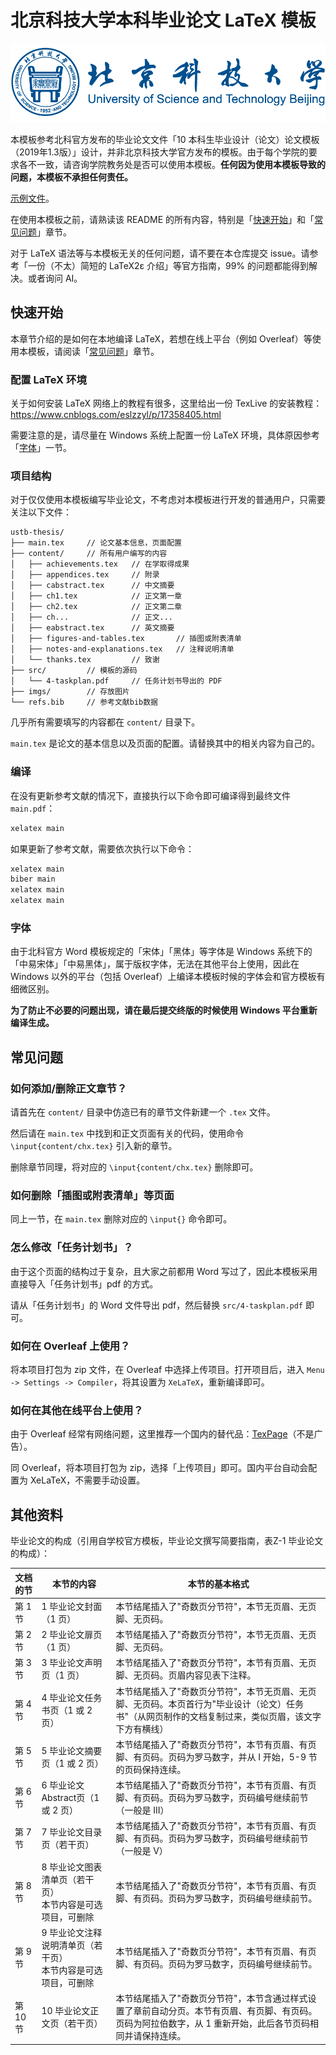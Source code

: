 # 北京科技大学本科毕业论文 LaTeX 模板

![logo](imgs/logo.png)

本模板参考北科官方发布的毕业论文文件「10 本科生毕业设计（论文）论文模板（2019年1.3版）」设计，并非北京科技大学官方发布的模板。由于每个学院的要求各不一致，请咨询学院教务处是否可以使用本模板。**任何因为使用本模板导致的问题，本模板不承担任何责任。**

[示例文件](main.pdf)。

在使用本模板之前，请熟读该 README 的所有内容，特别是「[快速开始](#快速开始)」和「[常见问题](#常见问题)」章节。

对于 LaTeX 语法等与本模板无关的任何问题，请不要在本仓库提交 issue。请参考「一份（不太）简短的 LaTeX2ε 介绍」等官方指南，99% 的问题都能得到解决。或者询问 AI。

## 快速开始

本章节介绍的是如何在本地编译 LaTeX，若想在线上平台（例如 Overleaf）等使用本模板，请阅读「[常见问题](#常见问题)」章节。

### 配置 LaTeX 环境

关于如何安装 LaTeX 网络上的教程有很多，这里给出一份 TexLive 的安装教程：https://www.cnblogs.com/eslzzyl/p/17358405.html

需要注意的是，请尽量在 Windows 系统上配置一份 LaTeX 环境，具体原因参考「[字体](#字体)」一节。

### 项目结构

对于仅仅使用本模板编写毕业论文，不考虑对本模板进行开发的普通用户，只需要关注以下文件：

```text
ustb-thesis/
├── main.tex     // 论文基本信息，页面配置
├── content/     // 所有用户编写的内容
│   ├── achievements.tex   // 在学取得成果
│   ├── appendices.tex     // 附录
│   ├── cabstract.tex      // 中文摘要
│   ├── ch1.tex            // 正文第一章
│   ├── ch2.tex            // 正文第二章
│   ├── ch...              // 正文...
│   ├── eabstract.tex      // 英文摘要
│   ├── figures-and-tables.tex       // 插图或附表清单
│   ├── notes-and-explanations.tex   // 注释说明清单
│   └── thanks.tex         // 致谢
├── src/         // 模板的源码
│   └── 4-taskplan.pdf     // 任务计划书导出的 PDF
├── imgs/        // 存放图片
└── refs.bib     // 参考文献bib数据
```

几乎所有需要填写的内容都在 `content/` 目录下。

`main.tex` 是论文的基本信息以及页面的配置。请替换其中的相关内容为自己的。

### 编译

在没有更新参考文献的情况下，直接执行以下命令即可编译得到最终文件 `main.pdf`：

```bash
xelatex main
```

如果更新了参考文献，需要依次执行以下命令：

```bash
xelatex main
biber main
xelatex main
xelatex main
```

### 字体

由于北科官方 Word 模板规定的「宋体」「黑体」等字体是 Windows 系统下的「中易宋体」「中易黑体」，属于版权字体，无法在其他平台上使用，因此在 Windows 以外的平台（包括 Overleaf）上编译本模板时候的字体会和官方模板有细微区别。

**为了防止不必要的问题出现，请在最后提交终版的时候使用 Windows 平台重新编译生成。**

## 常见问题

### 如何添加/删除正文章节？

请首先在 `content/` 目录中仿造已有的章节文件新建一个 `.tex` 文件。

然后请在 `main.tex` 中找到和正文页面有关的代码，使用命令 `\input{content/chx.tex}` 引入新的章节。

删除章节同理，将对应的 `\input{content/chx.tex}` 删除即可。

### 如何删除「插图或附表清单」等页面

同上一节，在 `main.tex` 删除对应的 `\input{}` 命令即可。

### 怎么修改「任务计划书」？

由于这个页面的结构过于复杂，且大家之前都用 Word 写过了，因此本模板采用直接导入「任务计划书」pdf 的方式。

请从「任务计划书」的 Word 文件导出 pdf，然后替换 `src/4-taskplan.pdf` 即可。

### 如何在 Overleaf 上使用？

将本项目打包为 zip 文件，在 Overleaf 中选择上传项目。打开项目后，进入 `Menu -> Settings -> Compiler`，将其设置为 `XeLaTeX`，重新编译即可。

### 如何在其他在线平台上使用？

由于 Overleaf 经常有网络问题，这里推荐一个国内的替代品：[TexPage](https://www.texpage.com/zh/)（不是广告）。

同 Overleaf，将本项目打包为 zip，选择「上传项目」即可。国内平台自动会配置为 XeLaTeX，不需要手动设置。

## 其他资料

毕业论文的构成（引用自学校官方模板，毕业论文撰写简要指南，表Z-1 毕业论文的构成）：

| 文档的节 | 本节的内容 | 本节的基本格式 |
|---------|-----------|--------------|
| 第 1 节 | 1 毕业论文封面（1 页） | 本节结尾插入了"奇数页分节符"，本节无页眉、无页脚、无页码。 |
| 第 2 节 | 2 毕业论文扉页（1 页） | 本节结尾插入了"奇数页分节符"，本节无页眉、无页脚、无页码。 |
| 第 3 节 | 3 毕业论文声明页（1 页） | 本节结尾插入了"奇数页分节符"，本节有页眉、无页脚、无页码。页眉内容见表下注释。 |
| 第 4 节 | 4 毕业论文任务书页（1 或 2 页） | 本节结尾插入了"奇数页分节符"，本节无页眉、无页脚、无页码。本页首行为"毕业设计（论文）任务书"（从网页制作的文档复制过来，类似页眉，该文字下方有横线） |
| 第 5 节 | 5 毕业论文摘要页（1 或 2 页） | 本节结尾插入了"奇数页分节符"，本节有页眉、有页脚、有页码。页码为罗马数字，并从 I 开始，5-9 节的页码保持连续。 |
| 第 6 节 | 6 毕业论文 Abstract页（1 或 2 页） | 本节结尾插入了"奇数页分节符"，本节有页眉、有页脚、有页码。页码为罗马数字，页码编号继续前节（一般是 III） |
| 第 7 节 | 7 毕业论文目录页（若干页） | 本节结尾插入了"奇数页分节符"，本节有页眉、有页脚、有页码。页码为罗马数字，页码编号继续前节（一般是 V） |
| 第 8 节 | 8 毕业论文图表清单页（若干页）<br>本节内容是可选项目，可删除 | 本节结尾插入了"奇数页分节符"，本节有页眉、有页脚、有页码。页码为罗马数字，页码编号继续前节。 |
| 第 9 节 | 9 毕业论文注释说明清单页（若干页）<br>本节内容是可选项目，可删除 | 本节结尾插入了"奇数页分节符"，本节有页眉、有页脚、有页码。页码为罗马数字，页码编号继续前节。 |
| 第 10 节 | 10 毕业论文正文页（若干页） | 本节结尾插入了"奇数页分节符"，本节含通过样式设置了章前自动分页。本节有页眉、有页脚、有页码。页码为阿拉伯数字，从 1 重新开始，此后各节页码相同并请保持连续。 |